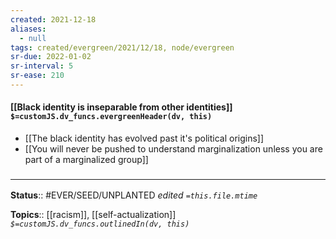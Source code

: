 ```yaml
---
created: 2021-12-18 
aliases:
  - null
tags: created/evergreen/2021/12/18, node/evergreen
sr-due: 2022-01-02
sr-interval: 5
sr-ease: 210
---
```


#### [[Black identity is inseparable from other identities]] `$=customJS.dv_funcs.evergreenHeader(dv, this)`

- [[The black identity has evolved past it's political origins]]
- [[You will never be pushed to understand marginalization unless you are part of a marginalized group]] 

### <hr class="footnote"/>

**Status**:: #EVER/SEED/UNPLANTED
*edited `=this.file.mtime`*

**Topics**:: [[racism]], [[self-actualization]]
*`$=customJS.dv_funcs.outlinedIn(dv, this)`*
